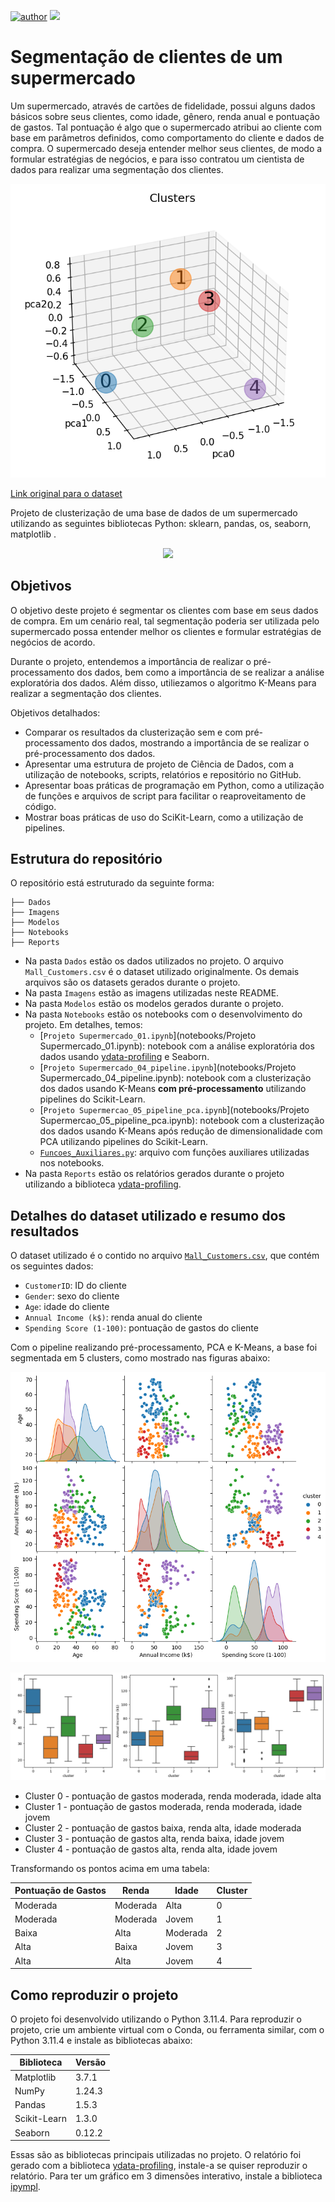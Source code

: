 [![author](https://img.shields.io/badge/Author-Francisco&nbsp;Bustamante-red.svg)](https://www.linkedin.com/in/flsbustamante/)
[![](https://img.shields.io/badge/Python-3.11+-blue.svg)](https://www.python.org/)

# Segmentação de clientes de um supermercado

Um supermercado, através de cartões de fidelidade, possui alguns dados básicos sobre seus clientes, como idade, gênero, renda anual e pontuação de gastos. Tal pontuação é algo que o supermercado atribui ao cliente com base em parâmetros definidos, como comportamento do cliente e dados de compra. O supermercado deseja entender melhor seus clientes, de modo a formular estratégias de negócios, e para isso contratou um cientista de dados para realizar uma segmentação dos clientes.

![segmentacao_pca_3d](Imagens/pca_plot_3d.png)

[Link original para o dataset](https://www.kaggle.com/vjchoudhary7/customer-segmentation-tutorial-in-python)

Projeto de clusterização de uma base de dados de um supermercado utilizando as seguintes bibliotecas Python: sklearn, pandas, os, seaborn, matplotlib .

<p align="center"> 
  <a href="https://www.linkedin.com/in/flsbustamante" target="_blank"><img src="https://img.shields.io/badge/-LinkedIn-%230077B5?style=for-the-badge&logo=linkedin&logoColor=white" target="_blank"></a> 
</p>

## Objetivos

O objetivo deste projeto é segmentar os clientes com base em seus dados de compra. Em um cenário real, tal segmentação poderia ser utilizada pelo supermercado possa entender melhor os clientes e formular estratégias de negócios de acordo.

Durante o projeto, entendemos a importância de realizar o pré-processamento dos dados, bem como a importância de se realizar a análise exploratória dos dados. Além disso, utiliezamos o algoritmo K-Means para realizar a segmentação dos clientes.

Objetivos detalhados:

- Comparar os resultados da clusterização sem e com pré-processamento dos dados, mostrando a importância de se realizar o pré-processamento dos dados.
- Apresentar uma estrutura de projeto de Ciência de Dados, com a utilização de notebooks, scripts, relatórios e repositório no GitHub.
- Apresentar boas práticas de programação em Python, como a utilização de funções e arquivos de script para facilitar o reaproveitamento de código.
- Mostrar boas práticas de uso do SciKit-Learn, como a utilização de pipelines.

## Estrutura do repositório

O repositório está estruturado da seguinte forma:

```
├── Dados
├── Imagens
├── Modelos
├── Notebooks
├── Reports
```

- Na pasta `Dados` estão os dados utilizados no projeto. O arquivo `Mall_Customers.csv` é o dataset utilizado originalmente. Os demais arquivos são os datasets gerados durante o projeto.
- Na pasta `Imagens` estão as imagens utilizadas neste README.
- Na pasta `Modelos` estão os modelos gerados durante o projeto. 
- Na pasta `Notebooks` estão os notebooks com o desenvolvimento do projeto. Em detalhes, temos:
  - [`Projeto Supermercado_01.ipynb`](notebooks/Projeto Supermercado_01.ipynb): notebook com a análise exploratória dos dados usando [ydata-profiling](https://github.com/ydataai/ydata-profiling) e Seaborn.
  - [`Projeto Supermercado_04_pipeline.ipynb`](notebooks/Projeto Supermercado_04_pipeline.ipynb): notebook com a clusterização dos dados usando K-Means **com pré-processamento** utilizando pipelines do Scikit-Learn.
  - [`Projeto Supermercao_05_pipeline_pca.ipynb`](notebooks/Projeto Supermercao_05_pipeline_pca.ipynb): notebook com a clusterização dos dados usando K-Means após redução de dimensionalidade com PCA utilizando pipelines do Scikit-Learn.
  - [`Funcoes_Auxiliares.py`](notebooks/funcoes_auxiliares.py): arquivo com funções auxiliares utilizadas nos notebooks.
- Na pasta `Reports` estão os relatórios gerados durante o projeto utilizando a biblioteca [ydata-profiling](https://github.com/ydataai/ydata-profiling).

## Detalhes do dataset utilizado e resumo dos resultados

O dataset utilizado é o contido no arquivo [`Mall_Customers.csv`](dados/Mall_Customers.csv), que contém os seguintes dados:

- `CustomerID`: ID do cliente
- `Gender`: sexo do cliente
- `Age`: idade do cliente
- `Annual Income (k$)`: renda anual do cliente
- `Spending Score (1-100)`: pontuação de gastos do cliente

Com o pipeline realizando pré-processamento, PCA e K-Means, a base foi segmentada em 5 clusters, como mostrado nas figuras abaixo:

![pairplot](Imagens/pairplot.png)

![boxplot](Imagens/boxplot.png)

- Cluster 0 - pontuação de gastos moderada, renda moderada, idade alta
- Cluster 1 - pontuação de gastos moderada, renda moderada, idade jovem
- Cluster 2 - pontuação de gastos baixa, renda alta, idade moderada
- Cluster 3 - pontuação de gastos alta, renda baixa, idade jovem
- Cluster 4 - pontuação de gastos alta, renda alta, idade jovem

Transformando os pontos acima em uma tabela:

| Pontuação de Gastos | Renda    | Idade    | Cluster |
| ------------------- | -------- | -------- | ------- |
| Moderada            | Moderada | Alta     | 0       |
| Moderada            | Moderada | Jovem    | 1       |
| Baixa               | Alta     | Moderada | 2       |
| Alta                | Baixa    | Jovem    | 3       |
| Alta                | Alta     | Jovem    | 4       |


## Como reproduzir o projeto

O projeto foi desenvolvido utilizando o Python 3.11.4. Para reproduzir o projeto, crie um ambiente virtual com o Conda, ou ferramenta similar, com o Python 3.11.4 e instale as bibliotecas abaixo:

| Biblioteca   | Versão |
| ------------ | ------ |
| Matplotlib   | 3.7.1  |
| NumPy        | 1.24.3 |
| Pandas       | 1.5.3  |
| Scikit-Learn | 1.3.0  |
| Seaborn      | 0.12.2 |

Essas são as bibliotecas principais utilizadas no projeto. O relatório foi gerado com a biblioteca [ydata-profiling](https://github.com/ydataai/ydata-profiling), instale-a se quiser reproduzir o relatório. Para ter um gráfico em 3 dimensões interativo, instale a biblioteca [ipympl](https://matplotlib.org/ipympl/).
